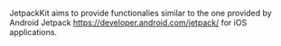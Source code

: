 JetpackKit aims to provide functionalies similar to the one provided by Android Jetpack https://developer.android.com/jetpack/ for iOS applications.
